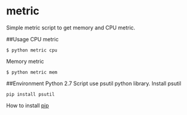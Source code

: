 # metric
Simple metric script to get memory and CPU metric.

##Usage
CPU metric
```
$ python metric cpu
```
Memory metric
```
$ python metric mem
```

##Environment
Python 2.7
Script use psutil python library. Install psutil
```
pip install psutil
```
How to install [pip](https://pip.pypa.io/en/stable/installing/)
